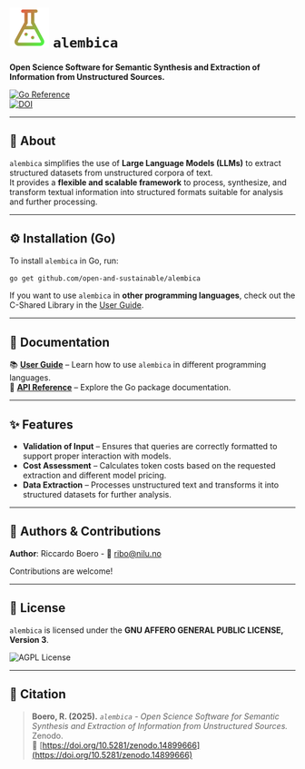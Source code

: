 # ![logo](https://raw.githubusercontent.com/open-and-sustainable/alembica/main/docs/assets/images/logo.png) `alembica`

**Open Science Software for Semantic Synthesis and Extraction of Information from Unstructured Sources.**

[![Go Reference](https://pkg.go.dev/badge/github.com/open-and-sustainable/alembica.svg)](https://pkg.go.dev/github.com/open-and-sustainable/alembica)  
[![DOI](https://zenodo.org/badge/DOI/10.5281/zenodo.14899666.svg)](https://doi.org/10.5281/zenodo.14899666)

---

## 🚀 About  

`alembica` simplifies the use of **Large Language Models (LLMs)** to extract structured datasets from unstructured corpora of text.  
It provides a **flexible and scalable framework** to process, synthesize, and transform textual information into structured formats suitable for analysis and further processing.

---

## ⚙️ Installation (Go)  

To install `alembica` in Go, run:  

```sh 
go get github.com/open-and-sustainable/alembica  
```

If you want to use `alembica` in **other programming languages**, check out the C-Shared Library in the [User Guide](https://open-and-sustainable.github.io/alembica/).

---

## 📖 Documentation  

📚 **[User Guide](https://open-and-sustainable.github.io/alembica/)** – Learn how to use `alembica` in different programming languages.  
🔗 **[API Reference](https://pkg.go.dev/github.com/open-and-sustainable/alembica)** – Explore the Go package documentation.  

---

## ✨ Features  

- **Validation of Input** – Ensures that queries are correctly formatted to support proper interaction with models.  
- **Cost Assessment** – Calculates token costs based on the requested extraction and different model pricing.  
- **Data Extraction** – Processes unstructured text and transforms it into structured datasets for further analysis.  

---

## 👤 Authors & Contributions  

**Author**: Riccardo Boero - 📧 [ribo@nilu.no](mailto:ribo@nilu.no)  

Contributions are welcome! 

---

## 📜 License  

`alembica` is licensed under the **GNU AFFERO GENERAL PUBLIC LICENSE, Version 3**.  

![AGPL License](https://www.gnu.org/graphics/agplv3-155x51.png)  

---

## 📌 Citation  

> **Boero, R. (2025).** *`alembica` - Open Science Software for Semantic Synthesis and Extraction of Information from Unstructured Sources.* Zenodo.  
> 🔗 [https://doi.org/10.5281/zenodo.14899666](https://doi.org/10.5281/zenodo.14899666)  
